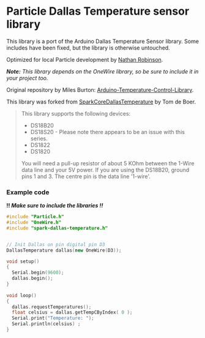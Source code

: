 Particle Dallas Temperature sensor library
===

This library is a port of the Arduino Dallas Temperature Sensor library. Some includes have been fixed, but the library is otherwise untouched.

Optimized for local Particle development by [Nathan Robinson](https://github.com/nrobinson2000).

_**Note:** This library depends on the OneWire library, so be sure to include it in your project too._

Original repository by Miles Burton: [Arduino-Temperature-Control-Library](https://github.com/milesburton/Arduino-Temperature-Control-Library).

This library was forked from [SparkCoreDallasTemperature](https://github.com/tomdeboer/SparkCoreDallasTemperature) by Tom de Boer.

> This library supports the following devices:
> 
> 
> * DS18B20
> * DS18S20 - Please note there appears to be an issue with this series.
> * DS1822
> * DS1820
>
>
> You will need a pull-up resistor of about 5 KOhm between the 1-Wire data line
> and your 5V power. If you are using the DS18B20, ground pins 1 and 3. The
> centre pin is the data line '1-wire'.


### Example code
**!! _Make sure to include the libraries !!_**

```cpp
#include "Particle.h"
#include "OneWire.h"
#include "spark-dallas-temperature.h"


// Init Dallas on pin digital pin D3
DallasTemperature dallas(new OneWire(D3));

void setup()
{
  Serial.begin(9600);
  dallas.begin();
}
	
void loop()
{
  dallas.requestTemperatures();
  float celsius = dallas.getTempCByIndex( 0 );
  Serial.print("Temperature: ");
  Serial.println(celsius) ;
}
	
```
